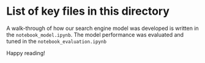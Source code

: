 # List of key files in this directory

A walk-through of how our search engine model was developed is written in the `notebook_model.ipynb`. 
The model performance was evaluated and tuned in the `notebook_evaluation.ipynb` 

Happy reading!
